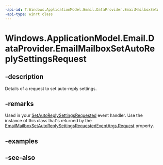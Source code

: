 ----api-id: T:Windows.ApplicationModel.Email.DataProvider.EmailMailboxSetAutoReplySettingsRequest
-api-type: winrt class
---<!-- Class syntax.public class EmailMailboxSetAutoReplySettingsRequest : Windows.ApplicationModel.Email.DataProvider.IEmailMailboxSetAutoReplySettingsRequest--># Windows.ApplicationModel.Email.DataProvider.EmailMailboxSetAutoReplySettingsRequest## -descriptionDetails of a request to set auto-reply settings.## -remarksUsed in your [SetAutoReplySettingsRequested](emaildataproviderconnection_setautoreplysettingsrequested.md) event handler. Use the instance of this class that's returned by the [EmailMailboxSetAutoReplySettingsRequestedEventArgs.Request](emailmailboxsetautoreplysettingsrequesteventargs_request.md) property.## -examples## -see-also